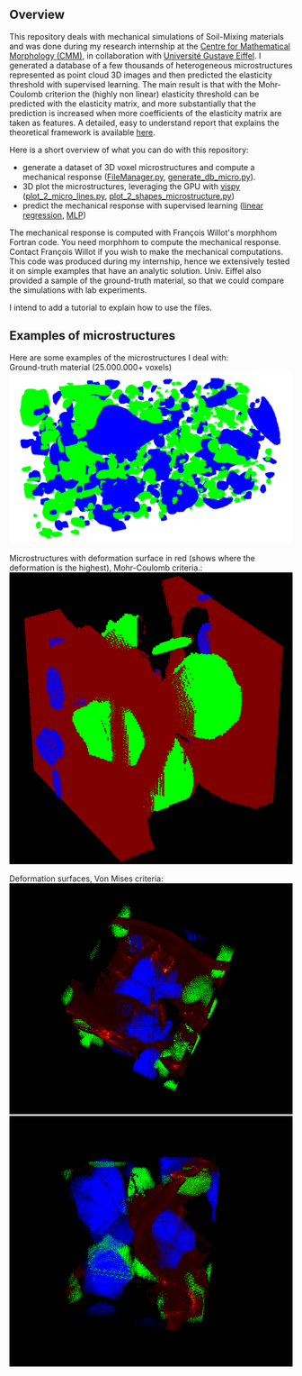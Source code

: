 ## Overview
This repository deals with mechanical simulations of Soil-Mixing materials and was done during my research internship at the [Centre for Mathematical Morphology (CMM)](https://www.cmm.minesparis.psl.eu/en/home/), in collaboration with [Université Gustave Eiffel](https://www.univ-gustave-eiffel.fr/). I generated a database of a few thousands of heterogeneous microstructures represented as point cloud 3D images and then predicted the elasticity threshold with supervised learning. The main result is that with the Mohr-Coulomb criterion the (highly non linear) elasticity threshold can be predicted with the elasticity matrix, and more substantially that the prediction is increased when more coefficients of the elasticity matrix are taken as features. A detailed, easy to understand report that explains the theoretical framework is available [here](report/internship_report.pdf).

Here is a short overview of what you can do with this repository: 
  * generate a dataset of 3D voxel microstructures and compute a mechanical response ([FileManager.py](FileManager.py), [generate_db_micro.py](generate_db_micro.py)).
  * 3D plot the microstructures, leveraging the GPU with [vispy](https://vispy.org/) ([plot_2_micro_lines.py](plot_2_micro_lines.py), [plot_2_shapes_microstructure.py](plot_2_shapes_microstructure.py))
  * predict the mechanical response with supervised learning ([linear regression](linear_regression.ipynb), [MLP](MLP_prototype.ipynb))

The mechanical response is computed with François Willot's morphhom Fortran code. You need morphhom to compute the mechanical response. Contact François Willot if you wish to make the mechanical computations. This code was produced during my internship, hence we extensively tested it on simple examples that have an analytic solution. Univ. Eiffel also provided a sample of the ground-truth material, so that we could compare the simulations with lab experiments.

I intend to add a tutorial to explain how to use the files.


## Examples of microstructures
Here are some examples of the microstructures I deal with:
<br>Ground-truth material (25.000.000+ voxels)
![](images/ground_truth.png)

Microstructures with deformation surface in red (shows where the deformation is the highest), Mohr-Coulomb criteria.:
![](images/most_resistant1.png)

Deformation surfaces, Von Mises criteria:
![](images/micro_example1.png)![](images/micro_example2.png)

